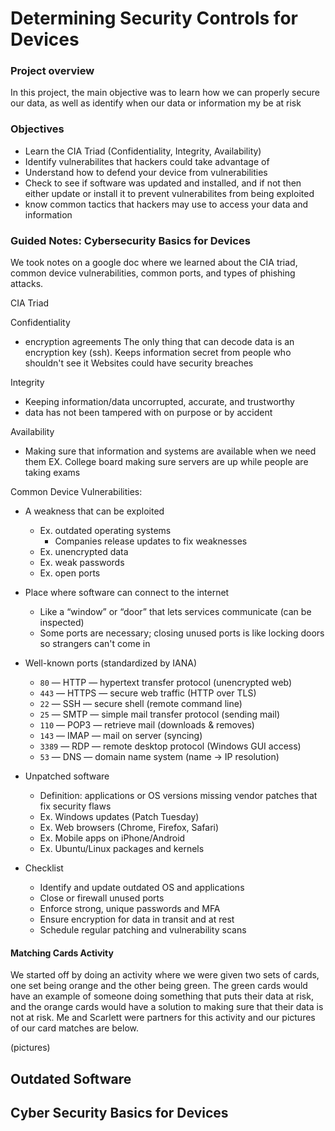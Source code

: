 # Determining Security Controls for Devices

### Project overview

In this project, the main objective was to learn how we can properly secure our data, as well as identify when our data or information my be at risk

### Objectives

- Learn the CIA Triad (Confidentiality, Integrity, Availability)
- Identify vulnerabilites that hackers could take advantage of
- Understand how to defend your device from vulnerabilities
- Check to see if software was updated and installed, and if not then either update or install it to prevent vulnerabilites from being exploited
- know common tactics that hackers may use to access your data and information

### Guided Notes: Cybersecurity Basics for Devices

We took notes on a google doc where we learned about the CIA triad, common device vulnerabilities, common ports, and types of phishing attacks. 

CIA Triad

Confidentiality
- encryption 
agreements
The only thing that can decode data is an encryption key (ssh).
 Keeps information secret from people who shouldn't see it
Websites could have security breaches

Integrity
- Keeping information/data uncorrupted, accurate, and trustworthy
- data has not been tampered with on purpose or by accident

Availability
- Making sure that information and systems are available when we need them
EX. College board making sure servers are up while people are taking exams

Common Device Vulnerabilities:

- A weakness that can be exploited
  - Ex. outdated operating systems
    - Companies release updates to fix weaknesses
  - Ex. unencrypted data
  - Ex. weak passwords
  - Ex. open ports

- Place where software can connect to the internet
  - Like a “window” or “door” that lets services communicate (can be inspected)
  - Some ports are necessary; closing unused ports is like locking doors so strangers can't come in

- Well-known ports (standardized by IANA)
  - `80`   — HTTP  — hypertext transfer protocol (unencrypted web)
  - `443`  — HTTPS — secure web traffic (HTTP over TLS)
  - `22`   — SSH   — secure shell (remote command line)
  - `25`   — SMTP  — simple mail transfer protocol (sending mail)
  - `110`  — POP3  — retrieve mail (downloads & removes)
  - `143`  — IMAP  — mail on server (syncing)
  - `3389` — RDP   — remote desktop protocol (Windows GUI access)
  - `53`   — DNS   — domain name system (name → IP resolution)

- Unpatched software
  - Definition: applications or OS versions missing vendor patches that fix security flaws
  - Ex. Windows updates (Patch Tuesday)
  - Ex. Web browsers (Chrome, Firefox, Safari)
  - Ex. Mobile apps on iPhone/Android
  - Ex. Ubuntu/Linux packages and kernels

- Checklist
  - Identify and update outdated OS and applications
  - Close or firewall unused ports
  - Enforce strong, unique passwords and MFA
  - Ensure encryption for data in transit and at rest
  - Schedule regular patching and vulnerability scans


#### Matching Cards Activity

We started off by doing an activity where we were given two sets of cards, one set being orange and the other being green. The green cards would have an example of someone doing something that puts their data at risk, and the orange cards would have a solution to making sure that their data is not at risk. Me and Scarlett were partners for this activity and our pictures of our card matches are below. 

(pictures)

## Outdated Software

## Cyber Security Basics for Devices

